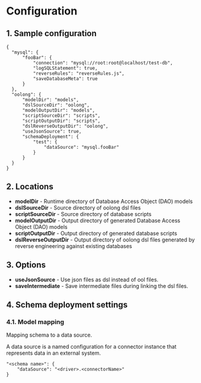 # Configuration

## 1. Sample configuration

```
{
  "mysql": {
      "fooBar": {
          "connection": "mysql://root:root@localhost/test-db",
          "logSQLStatement": true,
          "reverseRules": "reverseRules.js",
          "saveDatabaseMeta": true
      }
  },
  "oolong": {
      "modelDir": "models",
      "dslSourceDir": "oolong",
      "modelOutputDir": "models",
      "scriptSourceDir": "scripts",
      "scriptOutputDir": "scripts",
      "dslReverseOutputDir": "oolong",
      "useJsonSource": true,
      "schemaDeployment": { 
          "test": {
              "dataSource": "mysql.fooBar"
          }
      }
  }
}
```

## 2. Locations

* **modelDir** - Runtime directory of Database Access Object (DAO) models  
* **dslSourceDir** - Source directory of oolong dsl files
* **scriptSourceDir** - Source directory of database scripts 
* **modelOutputDir** - Output directory of generated Database Access Object (DAO) models  
* **scriptOutputDir** - Output directory of generated database scripts
* **dslReverseOutputDir** - Output directory of oolong dsl files generated by reverse engineering against existing databases

## 3. Options

* **useJsonSource** - Use json files as dsl instead of ool files.
* **saveIntermediate** - Save intermediate files during linking the dsl files.

## 4. Schema deployment settings

### 4.1. Model mapping

Mapping schema to a data source. 

A data source is a named configuration for a connector instance that represents data in an external system. 

```
"<schema name>": {
    "dataSource": "<driver>.<connectorName>"
}  
```

